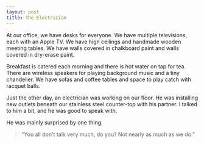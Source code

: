 ```yaml
---
layout: post
title: The Electrician
---
```


At our office, we have desks for everyone. We have multiple televisions, each with an Apple TV. We have high ceilings and handmade wooden meeting tables. We have walls covered in chalkboard paint and walls covered in dry-erase paint.

Breakfast is catered each morning and there is hot water on tap for tea. There are wireless speakers for playing background music and a tiny chandelier. We have sofas and coffee tables and space to play catch with racquet balls.

Just the other day, an electrician was working on our floor. He was installing new outlets beneath our stainless steel counter-top with his partner. I talked to him a bit, and he was good to speak with.

He was mainly surprised by one thing.

> "You all don't talk very much, do you? Not nearly as much as we do."
